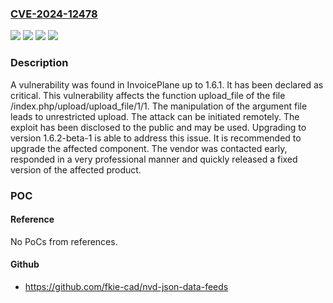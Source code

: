 ### [CVE-2024-12478](https://cve.mitre.org/cgi-bin/cvename.cgi?name=CVE-2024-12478)
![](https://img.shields.io/static/v1?label=Product&message=InvoicePlane&color=blue)
![](https://img.shields.io/static/v1?label=Version&message=%3D%201.6.0%20&color=brighgreen)
![](https://img.shields.io/static/v1?label=Vulnerability&message=Improper%20Access%20Controls&color=brighgreen)
![](https://img.shields.io/static/v1?label=Vulnerability&message=Unrestricted%20Upload&color=brighgreen)

### Description

A vulnerability was found in InvoicePlane up to 1.6.1. It has been declared as critical. This vulnerability affects the function upload_file of the file /index.php/upload/upload_file/1/1. The manipulation of the argument file leads to unrestricted upload. The attack can be initiated remotely. The exploit has been disclosed to the public and may be used. Upgrading to version 1.6.2-beta-1 is able to address this issue. It is recommended to upgrade the affected component. The vendor was contacted early, responded in a very professional manner and quickly released a fixed version of the affected product.

### POC

#### Reference
No PoCs from references.

#### Github
- https://github.com/fkie-cad/nvd-json-data-feeds

